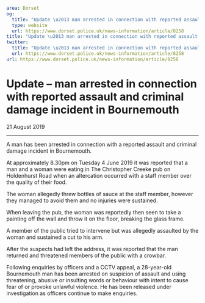 ```yaml
area: Dorset
og:
  title: "Update \u2013 man arrested in connection with reported assault and criminal damage incident in Bournemouth"
  type: website
  url: https://www.dorset.police.uk/news-information/article/8258
title: "Update \u2013 man arrested in connection with reported assault and criminal damage incident in Bournemouth |"
twitter:
  title: "Update \u2013 man arrested in connection with reported assault and criminal damage incident in Bournemouth"
  url: https://www.dorset.police.uk/news-information/article/8258
url: https://www.dorset.police.uk/news-information/article/8258
```

# Update – man arrested in connection with reported assault and criminal damage incident in Bournemouth

21 August 2019

* * *

A man has been arrested in connection with a reported assault and criminal damage incident in Bournemouth.

At approximately 8.30pm on Tuesday 4 June 2019 it was reported that a man and a woman were eating in The Christopher Creeke pub on Holdenhurst Road when an altercation occurred with a staff member over the quality of their food.

The woman allegedly threw bottles of sauce at the staff member, however they managed to avoid them and no injuries were sustained.

When leaving the pub, the woman was reportedly then seen to take a painting off the wall and throw it on the floor, breaking the glass frame.

A member of the public tried to intervene but was allegedly assaulted by the woman and sustained a cut to his arm.

After the suspects had left the address, it was reported that the man returned and threatened members of the public with a crowbar.

Following enquiries by officers and a CCTV appeal, a 28-year-old Bournemouth man has been arrested on suspicion of assault and using threatening, abusive or insulting words or behaviour with intent to cause fear of or provoke unlawful violence. He has been released under investigation as officers continue to make enquiries.

